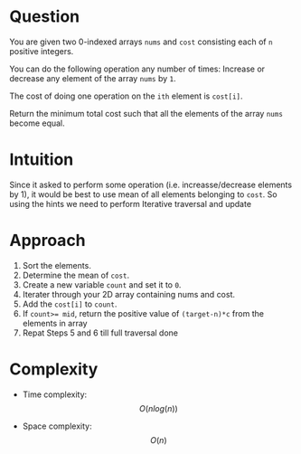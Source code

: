 # Question
You are given two 0-indexed arrays `nums` and `cost` consisting each of `n` positive integers.

You can do the following operation any number of times: Increase or decrease any element of the array `nums` by `1`.

The cost of doing one operation on the `ith` element is `cost[i]`.

Return the minimum total cost such that all the elements of the array `nums` become equal.

# Intuition
Since it asked to perform some operation (i.e. increasse/decrease elements by 1), it would be best to use mean of all elements belonging to `cost`. So using the hints we need to perform Iterative traversal and update

# Approach
1. Sort the elements.
2. Determine the mean of `cost`.
3. Create a new variable `count` and set it to `0`.
4. Iterater through your 2D array containing nums and cost.
5. Add the `cost[i]` to `count`.
6. If `count>= mid`, return the positive value of `(target-n)*c` from the elements in array
7. Repat Steps 5 and 6 till full traversal done

# Complexity
- Time complexity: $$O(nlog(n))$$ 

- Space complexity: $$O(n)$$
